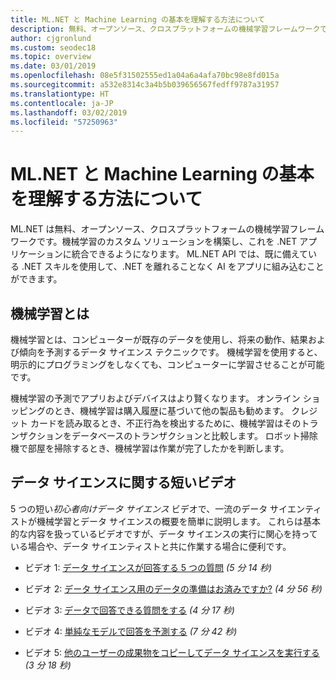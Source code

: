 ```yaml
---
title: ML.NET と Machine Learning の基本を理解する方法について
description: 無料、オープンソース、クロスプラットフォームの機械学習フレームワークである ML.NET について説明します。AI のカスタム ソリューションを構築し、これを .NET アプリケーションに統合できるようになります。
author: cjgronlund
ms.custom: seodec18
ms.topic: overview
ms.date: 03/01/2019
ms.openlocfilehash: 08e5f31502555ed1a04a6a4afa70bc98e8fd015a
ms.sourcegitcommit: a532e8314c3a4b5b039656567fedff9787a31957
ms.translationtype: HT
ms.contentlocale: ja-JP
ms.lasthandoff: 03/02/2019
ms.locfileid: "57250963"
---
```

# <a name="what-is-mlnet-and-how-do-i-understand-machine-learning-basics"></a>ML.NET と Machine Learning の基本を理解する方法について

ML.NET は無料、オープンソース、クロスプラットフォームの機械学習フレームワークです。機械学習のカスタム ソリューションを構築し、これを .NET アプリケーションに統合できるようになります。 ML.NET API では、既に備えている .NET スキルを使用して、.NET を離れることなく AI をアプリに組み込むことができます。

## <a name="what-is-machine-learning"></a>機械学習とは

機械学習とは、コンピューターが既存のデータを使用し、将来の動作、結果および傾向を予測するデータ サイエンス テクニックです。 機械学習を使用すると、明示的にプログラミングをしなくても、コンピューターに学習させることが可能です。

機械学習の予測でアプリおよびデバイスはより賢くなります。 オンライン ショッピングのとき、機械学習は購入履歴に基づいて他の製品も勧めます。 クレジット カードを読み取るとき、不正行為を検出するために、機械学習はそのトランザクションをデータベースのトランザクションと比較します。 ロボット掃除機で部屋を掃除するとき、機械学習は作業が完了したかを判断します。


## <a name="short-videos-on-data-science"></a>データ サイエンスに関する短いビデオ 

5 つの短い*初心者向けデータ サイエンス* ビデオで、一流のデータ サイエンティストが機械学習とデータ サイエンスの概要を簡単に説明します。 これらは基本的な内容を扱っているビデオですが、データ サイエンスの実行に関心を持っている場合や、データ サイエンティストと共に作業する場合に便利です。

* ビデオ 1: [データ サイエンスが回答する 5 つの質問](https://docs.microsoft.com/azure/machine-learning/studio/data-science-for-beginners-the-5-questions-data-science-answers) *(5 分 14 秒)*

* ビデオ 2: [データ サイエンス用のデータの準備はお済みですか?](https://docs.microsoft.com/azure/machine-learning/studio/data-science-for-beginners-is-your-data-ready-for-data-science) *(4 分 56 秒)*

* ビデオ 3: [データで回答できる質問をする](https://docs.microsoft.com/azure/machine-learning/studio/data-science-for-beginners-ask-a-question-you-can-answer-with-data) *(4 分 17 秒)*

* ビデオ 4: [単純なモデルで回答を予測する](https://docs.microsoft.com/azure/machine-learning/studio/data-science-for-beginners-predict-an-answer-with-a-simple-model) *(7 分 42 秒)*

* ビデオ 5: [他のユーザーの成果物をコピーしてデータ サイエンスを実行する](https://docs.microsoft.com/azure/machine-learning/studio/data-science-for-beginners-copy-other-peoples-work-to-do-data-science) *(3 分 18 秒)*

